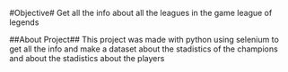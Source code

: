 #Objective#
Get all the info about all the leagues in the game league of legends

##About Project##
This project was made with python using selenium to get all the info and make a dataset about the stadistics of the champions and about the stadistics about the players
